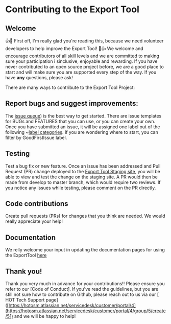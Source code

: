# Contributing to the Export Tool

## Welcome

:+1::tada: First off, I'm really glad you're reading this, because we need volunteer developers to help improve the Export Tool! :tada::+1:
We welcome and encourage contributors of all skill levels and we are committed to making sure your participation i sinclusive, enjoyable and rewarding. If you have never contributed to an open source project before, we are a good place to start and will make sure you are supported every step of the way. If you have **any** questions, please ask!


There are many ways to contribute to the Export Tool Project:

## Report bugs and suggest improvements:

The [issue queue](https://github.com/hotosm/osm-export-tool/issues)) is the best way to get started. There are issue templates for BUGs and FEATURES that you can use, or you can create your own. Once you have submitted an issue, it will be assigned one label out of the following ~[label categories](https://github.com/hotosm/osm-export-tool/labels). If you are wondering where to start, you can filter by GoodFirstIssue label.


## Testing

Test a bug fix or new feature. Once an issue has been addressed and Pull Request (PR) change deployed to the [Export Tool Staging site](https://export-staging.hotosm.org/en/v3/), you will be able to view and test the change on the staging site. A PR would then be made from develop to master branch, which would require two reviews. If you notice any issues while testing, please comment on the PR directly.


## Code contributions

Create pull requests (PRs) for changes that you think are needed. We would really appreciate your help! 

## Documentation

We relly welcome your input in updating the documentation pages for using the ExportTool [here](https://github.com/hotosm/osm-export-tool/tree/master/ui/app/components/help)


## Thank you!
Thank you very much in advance for your contributions!! Please ensure you refer to our [Code of Conduct].
If you've read the guidelines, but you are still not sure how to contribute on Github, please reach out to us via our [ HOT Tech Support page]([https://hotosm.atlassian.net/servicedesk/customer/portal/4](https://hotosm.atlassian.net/servicedesk/customer/portal/4/group/5/create/51) and we will be happy to help!


